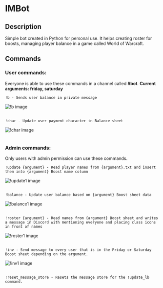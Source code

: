 # IMBot
## Description
Simple bot created in Python for personal use. 
It helps creating roster for boosts, managing player balance in a game called World of Warcraft.

## Commands

### User commands:
Everyone is able to use these commands in a channel called **#bot**.
**Current arguments: friday, saturday**

```
!b - Sends user balance in private message
```
![!b image](https://i.imgur.com/Z7x1mB8.png)<br/><br/>
```
!char - Update user payment character in Balance sheet
```
![!char image](https://i.imgur.com/QhuLmqp.png)<br/><br/>

### Admin commands:
Only users with admin permission can use these commands.


```
!update {argument} - Read player names from {argument}.txt and insert them into {argument} Boost name column
```
![!update1 image](https://i.imgur.com/Uf8XC2s.png)<br/><br/>


```
!balance - Update user balance based on {argument} Boost sheet data
```
![!balance1 image](https://i.imgur.com/TR0Divy.png)<br/><br/>


```
!roster {argument} - Read names from {argument} Boost sheet and writes a message in Discord with mentioning everyone and placing class icons in front of names
```
![!roster1 image](https://i.imgur.com/YqLoo9E.png)<br/><br/>

```
!inv - Send message to every user that is in the Friday or Saturday Boost sheet depending on the argument.
```
![!inv1 image](https://i.imgur.com/WQg0Kpb.png)<br/><br/>


```
!reset_message_store - Resets the message store for the !update_lb command.
```
